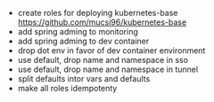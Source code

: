 - create roles for deploying kubernetes-base https://github.com/mucsi96/kubernetes-base
- add spring adming to monitoring
- add spring adming to dev container
- drop dot env in favor of dev container environment
- use default, drop name and namespace in sso
- use default, drop name and namespace in tunnel
- split defaults intor vars and defaults
- make all roles idempotenty
